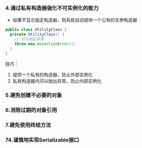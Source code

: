 ### 4.通过私有构造器强化不可实例化的能力

- 如果不显示指定构造器，则系统自动提供一个公有的无参构造器

```java
public class UtilityClass {
  private UtilityClass() {
    // 可以抛出异常
    throw new AssertionError();
  }
}
```

技巧：

1. 提供一个私有的构造器，防止外部实例化
2. 私有构造器内可以抛出异常，防止内部实例化

### 5.避免创建不必要的对象



### 6.消除过期的对象引用



### 7.避免使用终结方法





### 74.谨慎地实现Serializable接口

